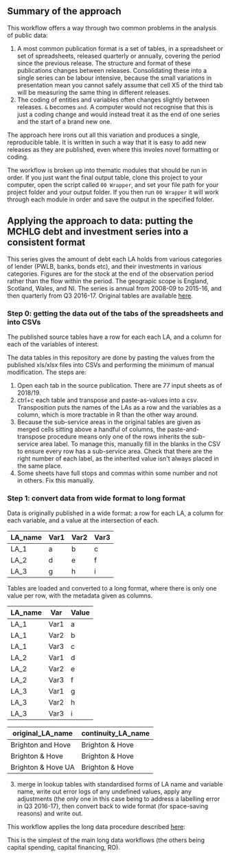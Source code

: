 ## Summary of the approach
This workflow offers a way through two common problems in the analysis of public data:
1. A most common publication format is a set of tables, in a spreadsheet or set of spreadsheets, released quarterly or annually, covering the period since the previous release. The structure and format of these publications changes between releases. Consolidating these into a single series can be labour intensive, because the small variations in presentation mean you cannot safely assume that cell X5 of the third tab will be measuring the same thing in different releases.
2. The coding of entities and variables often changes slightly between releases. `&` becomes `and`. A computer would not recognise that this is just a coding change and would instead treat it as the end of one series and the start of a brand new one. 

The approach here irons out all this variation and produces a single, reproducible table. It is written in such a way that it is easy to add new releases as they are published, even where this involes novel formatting or coding.

The workflow is broken up into thematic modules that should be run in order. If you just want the final output table, clone this project to your computer, open the script called `00 Wrapper`, and set your file path for your project folder and your output folder. If you then run `00 Wrapper` it will work through each module in order and save the output in the specified folder.

## Applying the approach to data: putting the MCHLG debt and investment series into a consistent format
This series gives the amount of debt each LA holds from various categories of lender (PWLB, banks, bonds etc), and their investments in various categories. Figures are for the stock at the end of the observation period rather than the flow within the period. The geograpic scope is England, Scotland, Wales, and NI. The series is annual from 2008-09 to 2015-16, and then quarterly from Q3 2016-17. Original tables are available [here](https://www.gov.uk/government/statistical-data-sets/live-tables-on-local-government-finance).

### Step 0: getting the data out of the tabs of the spreadsheets and into CSVs
The published source tables have a row for each each LA, and a column for each of the variables of interest. 

The data tables in this repository are done by pasting the values from the published xls/xlsx files into CSVs and performing the minimum of manual modification. The steps are: 
1. Open each tab in the source publication. There are 77 input sheets as of 2018/19.
2. ctrl+c each table and transpose and paste-as-values into a csv. Transposition puts the names of the LAs as a row and the variables as a column, which is more tractable in R than the other way around. 
3. Because the sub-service areas in the original tables are given as merged cells sitting above a handful of columns, the paste-and-transpose procedure means only one of the rows inherits the sub-service area label. To manage this, manually fill in the blanks in the CSV to ensure every row has a sub-service area. Check that there are the right number of each label, as the inherited value isn't always placed in the same place.
4. Some sheets have full stops and commas within some number and not in others. Fix this manually.



### Step 1: convert data from wide format to long format

Data is originally published in a wide format: a row for each LA, a column for each variable, and a value at the intersection of each. 

|LA_name|Var1|Var2|Var3|
|---|---|---|---|
|LA_1|a|b|c|
|LA_2|d|e|f|
|LA_3|g|h|i|

Tables are loaded and converted to a long format, where there is only one value per row, with the metadata given as columns.

|LA_name|Var|Value|
|---|---|---|
|LA_1|Var1|a|
|LA_1|Var2|b|
|LA_1|Var3|c|
|LA_2|Var1|d|
|LA_2|Var2|e|
|LA_2|Var3|f|
|LA_3|Var1|g|
|LA_3|Var2|h|
|LA_3|Var3|i|


|original_LA_name|continuity_LA_name|
|---|---|
|Brighton and Hove|Brighton & Hove|
|Brighton & Hove|Brighton & Hove|
|Brighton & Hove UA|Brighton & Hove|




3.  merge in lookup tables with standardised forms of LA name and variable name, write out error logs of any undefined values, apply any adjustments (the only one in this case being to address a labelling error in Q3 2016-17), then convert back to wide format (for space-saving reasons) and write out. 






This workflow applies the long data procedure described [here](https://github.com/OW-HGR/Capital-spending-outturn-2): 

This is the simplest of the main long data workflows (the others being capital spending, capital financing, RO).




